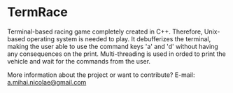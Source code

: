 TermRace
==========

Terminal-based racing game completely created in C++. Therefore, Unix-based operating system is needed to play.
It debufferizes the terminal, making the user able to use the command keys 'a' and 'd' without having any consequences on the print. 
Multi-threading is used in orded to print the vehicle and wait for the commands from the user.

More information about the project or want to contribute? E-mail: a.mihai.nicolae@gmail.com
